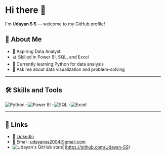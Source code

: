 # Hi there 👋

I'm **Udayan S S** — welcome to my GitHub profile!

## 🚀 About Me
- 🎯 Aspiring Data Analyst
- 📊 Skilled in Power BI, SQL, and Excel
- 🐍 Currently learning Python for data analysis
- 💬 Ask me about data visualization and problem-solving

---

## 🛠️ Skills and Tools
![Python](https://img.shields.io/badge/-Python-3776AB?style=for-the-badge&logo=python&logoColor=white)
-![Power BI](https://img.shields.io/badge/-PowerBI-F2C811?style=for-the-badge&logo=microsoft-power-bi&logoColor=white)
-![SQL](https://img.shields.io/badge/-SQL-4479A1?style=for-the-badge&logo=mysql&logoColor=white)
-![Excel](https://img.shields.io/badge/-Excel-217346?style=for-the-badge&logo=microsoft-excel&logoColor=white)

---

## 📌 Links
- 📄 [LinkedIn](https://www.linkedin.com/in/YOUR-LINKEDIN)
- 📧 Email: udayanss2004@gmail.com
- ![Udayan's GitHub stats](https://github-readme-stats.vercel.app/api?username=Udayan-SS&show_icons=true&theme=dark)](https://github.com/Udayan-SS)
